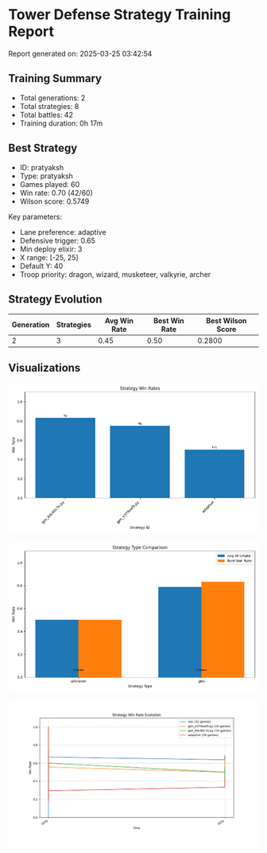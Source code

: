 # Tower Defense Strategy Training Report

Report generated on: 2025-03-25 03:42:54

## Training Summary

- Total generations: 2
- Total strategies: 8
- Total battles: 42
- Training duration: 0h 17m

## Best Strategy

- ID: pratyaksh
- Type: pratyaksh
- Games played: 60
- Win rate: 0.70 (42/60)
- Wilson score: 0.5749

Key parameters:
- Lane preference: adaptive
- Defensive trigger: 0.65
- Min deploy elixir: 3
- X range: [-25, 25]
- Default Y: 40
- Troop priority: dragon, wizard, musketeer, valkyrie, archer

## Strategy Evolution

| Generation | Strategies | Avg Win Rate | Best Win Rate | Best Wilson Score |
|------------|------------|--------------|---------------|------------------|
| 2 | 3 | 0.45 | 0.50 | 0.2800 |

## Visualizations

![win_rates.png](visualizations/win_rates.png)

![strategy_comparison.png](visualizations/strategy_comparison.png)

![win_rate_evolution.png](visualizations/win_rate_evolution.png)

